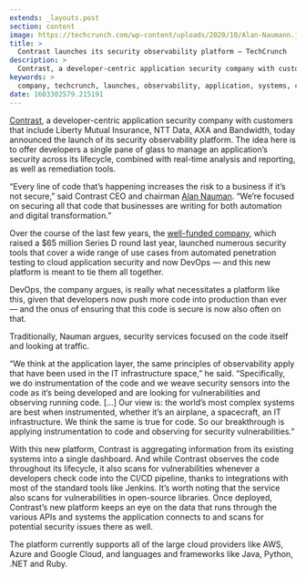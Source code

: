 ```yaml
--- 
extends: _layouts.post 
section: content 
image: https://techcrunch.com/wp-content/uploads/2020/10/Alan-Naumann.jpg?w=517 
title: > 
  Contrast launches its security observability platform – TechCrunch 
description: > 
  Contrast, a developer-centric application security company with customers that include Liberty Mutual Insurance, NTT Data, AXA and Bandwidth, today announced the launch of its security observability platform.“Every line of code that’s happening increases the risk to a business if it’s not secure,” said Contrast CEO and chairman Alan Nauman.Traditionally, Nauman argues, security services focused on the code itself and looking at traffic.So our breakthrough is applying instrumentation to code and observing for security vulnerabilities.”With this new platform, Contrast is aggregating information from its existing systems into a single dashboard.Once deployed, Contrast’s new platform keeps an eye on the data that runs through the various APIs and systems the application connects to and scans for potential security issues there as well. 
keywords: > 
  company, techcrunch, launches, observability, application, systems, contrast, developers, platform, scans, vulnerabilities, code, security 
date: 1603302579.215191 
--- 
```

<div><p id="speakable-summary"><a href="https://www.contrastsecurity.com/">Contrast</a>, a developer-centric application security company with customers that include Liberty Mutual Insurance, NTT Data, AXA and Bandwidth, today announced the launch of its security observability platform. The idea here is to offer developers a single pane of glass to manage an application&#8217;s security across its lifecycle, combined with real-time analysis and reporting, as well as remediation tools.</p>
<p>&#8220;Every line of code that&#8217;s happening increases the risk to a business if it&#8217;s not secure,&#8221; said Contrast CEO and chairman <a href="https://www.linkedin.com/in/alannaumann/">Alan Nauman</a>. &#8220;We&#8217;re focused on securing all that code that businesses are writing for both automation and digital transformation.&#8221;</p>
<p>Over the course of the last few years, the <a href="https://www.crunchbase.com/organization/contrast-security">well-funded company</a>, which raised a $65 million Series D round last year, launched numerous security tools that cover a wide range of use cases from automated penetration testing to cloud application security and now DevOps &#8212; and this new platform is meant to tie them all together.</p><p class="piano-inline-promo"></p>
<p>DevOps, the company argues, is really what necessitates a platform like this, given that developers now push more code into production than ever &#8212; and the onus of ensuring that this code is secure is now also often on that.</p>
<p></p><p>Traditionally, Nauman argues, security services focused on the code itself and looking at traffic.</p>
<p>&#8220;We think at the application layer, the same principles of observability apply that have been used in the IT infrastructure space,&#8221; he said. &#8220;Specifically, we do instrumentation of the code and we weave security sensors into the code as it&#8217;s being developed and are looking for vulnerabilities and observing running code. [&#8230;] Our view is: the world&#8217;s most complex systems are best when instrumented, whether it&#8217;s an airplane, a spacecraft, an IT infrastructure. We think the same is true for code. So our breakthrough is applying instrumentation to code and observing for security vulnerabilities.&#8221;</p>
<p>With this new platform, Contrast is aggregating information from its existing systems into a single dashboard. And while Contrast observes the code throughout its lifecycle, it also scans for vulnerabilities whenever a developers check code into the CI/CD pipeline, thanks to integrations with most of the standard tools like Jenkins. It&#8217;s worth noting that the service also scans for vulnerabilities in open-source libraries. Once deployed, Contrast&#8217;s new platform keeps an eye on the data that runs through the various APIs and systems the application connects to and scans for potential security issues there as well.</p>
<p>The platform currently supports all of the large cloud providers like AWS, Azure and Google Cloud, and languages and frameworks like Java, Python, .NET and Ruby.</p>
<p></p></div>